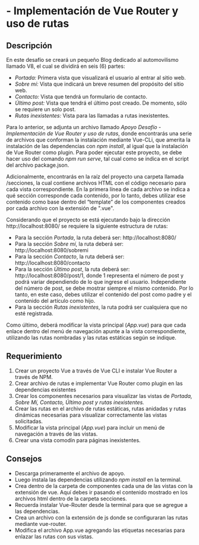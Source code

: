 # - Implementación de Vue Router y uso de rutas

## Descripción

En este desafío se creará un pequeño Blog dedicado al automovilismo llamado V8, el cual se dividirá en seis (6) partes:

- _Portada:_ Primera vista que visualizará el usuario al entrar al sitio web.
- _Sobre mí:_ Vista que indicará un breve resumen del propósito del sitio web.
- _Contacto:_ Vista que tendrá un formulario de contacto.
- _Último post:_ Vista que tendrá el último post creado. De momento, sólo se requiere un solo post.
- _Rutas inexistentes:_ Vista para las llamadas a rutas inexistentes.

Para lo anterior, se adjunta un archivo llamado _Apoyo Desafío - Implementación de Vue Router y uso de rutas_, donde encontrarás una serie de archivos que conforman la instalación mediante Vue-CLi, que amerita la instalación de las dependencias con _npm install_, al igual que la instalación de Vue Router como plugin. Para poder ejecutar este proyecto, se debe hacer uso del comando _npm run serve_, tal cual como se indica en el script del archivo package.json.

Adicionalmente, encontrarás en la raíz del proyecto una carpeta llamada /secciones, la cual contiene archivos HTML con el código necesario para cada vista correspondiente. En la primera línea de cada archivo se indica a qué sección corresponde cada contenido, por lo tanto, debes utilizar ese contenido como base dentro del “template” de los componentes creados por cada archivo con la extensión de ".vue".

Considerando que el proyecto se está ejecutando bajo la dirección http://localhost:8080/ se requiere la siguiente estructura de rutas:

- Para la sección _Portada_, la ruta deberá ser: http://localhost:8080/
- Para la sección _Sobre mí_, la ruta deberá ser: http://localhost:8080/sobremi
- Para la sección _Contacto_, la ruta deberá ser: http://localhost:8080/contacto
- Para la sección _Último post_, la ruta deberá ser: http://localhost:8080/post/1, donde 1 representa el número de post y podrá variar dependiendo de lo que ingrese el usuario. Independiente del número de post, se debe mostrar siempre el mismo contenido. Por lo tanto, en este caso, debes utilizar el contenido del post como padre y el contenido del artículo como hijo.
- Para la sección _Rutas inexistentes_, la ruta podrá ser cualquiera que no esté
  registrada.

Como último, deberá modificar la vista principal (_App.vue_) para que cada enlace dentro del menú de navegación apunte a la vista correspondiente, utilizando las rutas nombradas y las rutas estáticas según se indique.

## Requerimiento

1. Crear un proyecto Vue a través de Vue CLI e instalar Vue Router a través de NPM.
1. Crear archivo de rutas e implementar Vue Router como plugin en las dependencias
   existentes
1. Crear los componentes necesarios para visualizar las vistas de _Portada, Sobre Mí, Contacto, Último post y rutas inexistentes._
1. Crear las rutas en el archivo de rutas estáticas, rutas anidadas y rutas dinámicas necesarias para visualizar correctamente las vistas solicitadas.
1. Modificar la vista principal (_App.vue_) para incluir un menú de navegación a través de las vistas.
1. Crear una vista comodín para páginas inexistentes.

## Consejos

- Descarga primeramente el archivo de apoyo.
- Luego instala las dependencias utilizando _npm install_ en la terminal.
- Crea dentro de la carpeta de componentes cada una de las vistas con la extensión
  de vue. Aquí debes ir pasando el contenido mostrado en los archivos html dentro de
  la carpeta secciones.
- Recuerda instalar Vue-Router desde la terminal para que se agregue a las dependencias.
- Crea un archivo con la extensión de js donde se configuraran las rutas mediante
  vue-router.
- Modifica el archivo App.vue agregando las etiquetas necesarias para enlazar las
  rutas con sus vistas.
